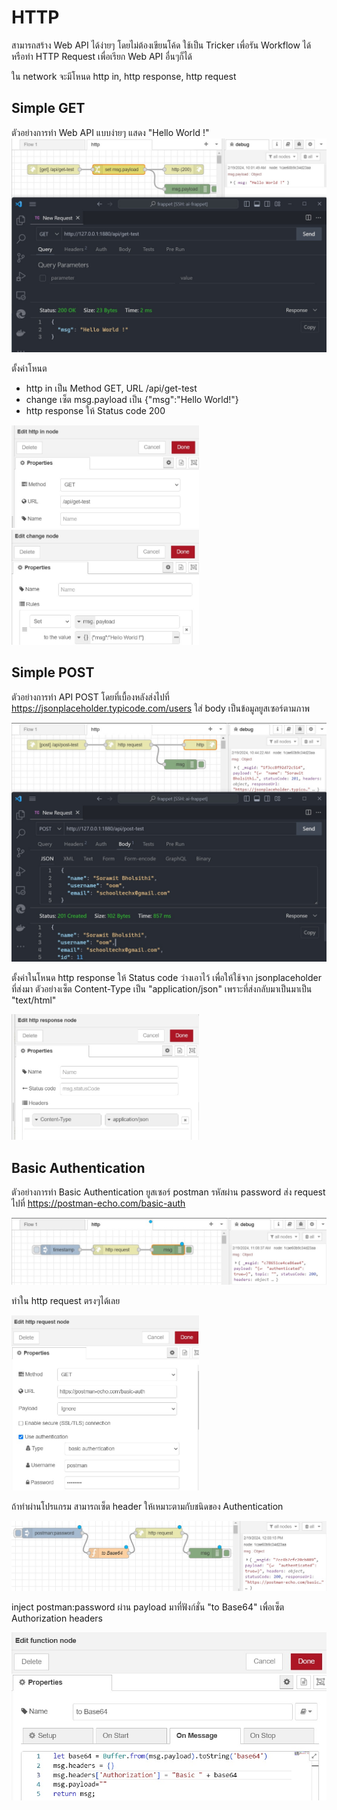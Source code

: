# HTTP

สามารถสร้าง Web API ได้ง่ายๆ โดยไม่ต้องเขียนโค้ด ใช้เป็น Tricker เพื่อรัน Workflow ได้ หรือทำ HTTP Request เพื่อเรียก Web API อื่นๆก็ได้

ใน network จะมีโหนด http in, http response, http request
## Simple GET
ตัวอย่างการทำ Web API แบบง่ายๆ แสดง "Hello World !"
![http GET](img/http/http-get.jpg )

ตั้งค่าโหนต 
- http in เป็น Method GET, URL /api/get-test 
- change เซ็ต msg.payload เป็น {"msg":"Hello World!"}
- http response ให้ Status code 200

<img src="img/http/http-in-get.jpg" width="300">
<img src="img/http/change-hello-world.jpg" width="300">

## Simple POST
ตัวอย่างการทำ API POST โดยที่เบื้องหลังส่งไปที่ https://jsonplaceholder.typicode.com/users ใส่ body เป็นข้อมูลยูสเซอร์ตามภาพ

![alt text](img/http/http-post.jpg)

ตั้งค่าในโหนด http response ให้ Status code ว่างเอาไว้ เพื่อให้ใช้จาก jsonplaceholder ที่ส่งมา ตัวอย่างเซ็ต Content-Type เป็น "application/json" เพราะที่ส่งกลับมาเป็นมาเป็น "text/html"

<img src="img/http/response201json.jpg" width="300">


## Basic Authentication

ตัวอย่างการทำ Basic Authentication ยูสเซอร์ postman รหัสผ่าน password ส่ง request ไปที่ https://postman-echo.com/basic-auth

![alt text](img/http/basic-auth.jpg)

ทำใน http request ตรงๆได้เลย

<img src="img/http/get-basic-authen.jpg" width="300">

ถ้าทำผ่านโปรแกรม สามารถเซ็ต header ให้เหมาะตามกับชนิดของ Authentication  

![alt text](img/http/function-basic-authen.jpg)

inject postman:password ผ่าน payload มาที่ฟังก์ชั่น "to Base64" เพื่อเซ็ต Authorization headers

![alt text](img/http/function-basic-auth-headers.jpg)

